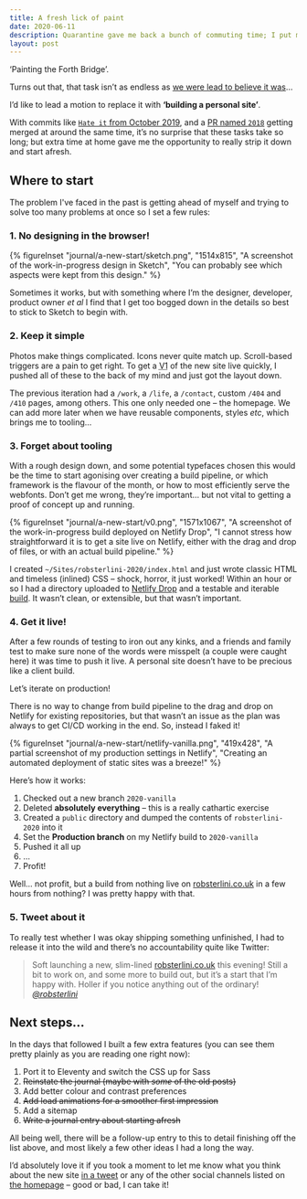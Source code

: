 ```yaml
---
title: A fresh lick of paint
date: 2020-06-11
description: Quarantine gave me back a bunch of commuting time; I put mine towards yoga and Eleventy… you are viewing the result!
layout: post
---
```


‘Painting the Forth Bridge’.

Turns out that, that task isn’t as endless as [we were lead to believe it&nbsp;was](https://www.bbc.co.uk/news/uk-scotland-edinburgh-east-fife-14789036)…

I’d like to lead a motion to replace it with __‘building a personal site’__.

With commits like [`Hate it` from October 2019](https://github.com/robsterlini/robsterlini-frontend/commit/2d0db80d96a1f5e5978c6a09a6e3e7e6b8a97878), and a [PR named `2018`](https://github.com/robsterlini/robsterlini-frontend/pull/1) getting merged at around the same time, it’s no surprise that these tasks take so long; but extra time at home gave me the opportunity to really strip it down and start afresh.

## Where to start

The problem I've faced in the past is getting ahead of myself and trying to solve too many problems at once so I set a few rules:

### 1. No designing in the browser!

{% figureInset
  "journal/a-new-start/sketch.png",
  "1514x815",
  "A screenshot of the work-in-progress design in Sketch",
  "You can probably see which aspects were kept from this&nbsp;design."
%}

Sometimes it works, but with something where I’m the designer, developer, product owner _et al_ I find that I get too bogged down in the details so best to stick to Sketch to begin with.

### 2. Keep it simple

Photos make things complicated. Icons never quite match up. Scroll-based triggers are a pain to get right. To get a <abbr class="sc" title="version 1">V1</abbr> of the new site live quickly, I pushed all of these to the back of my mind and just got the layout down.

The previous iteration had a `/work`, a `/life`, a `/contact`, custom `/404` and `/410` pages, among others. This one only needed one – the homepage. We can add more later when we have reusable components, styles _etc_, which brings me to tooling…

### 3. Forget about tooling

With a rough design down, and some potential typefaces chosen this would be the time to start agonising over creating a build pipeline, or which framework is the flavour of the month, or how to most efficiently serve the webfonts. Don’t get me wrong, they’re important… but not vital to getting a proof of concept up and running.

{% figureInset
  "journal/a-new-start/v0.png",
  "1571x1067",
  "A screenshot of the work-in-progress build deployed on Netlify Drop",
  "I cannot stress how straightforward it is to get a site live on Netlify, either with the drag and drop of files, or with an actual build pipeline."
%}

I created `~/Sites/robsterlini-2020/index.html` and just wrote classic HTML and timeless (inlined) CSS – shock, horror, it just worked! Within an hour or so I had a directory uploaded to [Netlify Drop](https://app.netlify.com/drop) and a testable and iterable [build](https://5ee125740fe15994a7992f3f--agitated-leavitt-bb4762.netlify.app/). It wasn’t clean, or extensible, but that wasn’t important.

### 4. Get it live!

After a few rounds of testing to iron out any kinks, and a friends and family test to make sure none of the words were misspelt (a couple were caught here) it was time to push it live. A personal site doesn’t have to be precious like a client build.

Let’s iterate on production!

There is no way to change from build pipeline to the drag and drop on Netlify for existing repositories, but that wasn’t an issue as the plan was always to get CI/CD working in the end. So, instead I faked it!

{% figureInset
  "journal/a-new-start/netlify-vanilla.png",
  "419x428",
  "A partial screenshot of my production settings in Netlify",
  "Creating an automated deployment of static sites was a breeze!"
%}

Here’s how it works:

1. Checked out a new branch `2020-vanilla`
1. Deleted __absolutely everything__ – this is a really cathartic exercise
1. Created a `public` directory and dumped the contents of `robsterlini-2020` into it
1. Set the __Production branch__ on my Netlify build to `2020-vanilla`
1. Pushed it all up
1. …
1. Profit!

Well… not profit, but a build from nothing live on [robsterlini.co.uk](/) in a few hours from nothing? I was pretty happy with that.

### 5. Tweet about it

To really test whether I was okay shipping something unfinished, I had to release it into the wild and there’s no accountability quite like Twitter:

> Soft launching a new, slim-lined [robsterlini.co.uk](http://robsterlini.co.uk) this evening! Still a bit to work on, and some more to build out, but it’s a start that I’m happy with. Holler if you notice anything out of the ordinary! <cite>[@robsterlini](https://twitter.com/robsterlini/status/1270833777997160448)</cite>

## Next steps…

In the days that followed I built a few extra features (you can see them pretty plainly as you are reading one right now):

1. Port it to Eleventy and switch the CSS up for Sass
1. <del>Reinstate the journal (maybe with _some_ of the old posts)</del>
1. Add better colour and contrast preferences
1. <del>Add load animations for a smoother first impression</del>
1. Add a sitemap
1. <del>Write a journal entry about starting afresh</del>

All being well, there will be a follow-up entry to this to detail finishing off the list above, and most likely a few other ideas I had a long the way.

I’d absolutely love it if you took a moment to let me know what you think about the new site [in a tweet](https://twitter.com/robsterlini) or any of the other social channels listed on [the homepage](/) – good or bad, I can take it!
